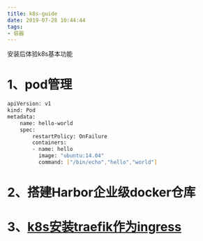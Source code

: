 ```yaml
---
title: k8s-guide
date: 2019-07-28 10:44:44
tags:
- 容器
---
```

安装后体验k8s基本功能
<!-- more -->
# 1、pod管理
```bash
apiVersion: v1
kind: Pod
metadata:
    name: hello-world
    spec:
        restartPolicy: OnFailure
        containers:
        - name: hello
          image: "ubuntu:14.04"
          command: ["/bin/echo","hello","world"]
```
# 2、搭建Harbor企业级docker仓库
# 3、[k8s安装traefik作为ingress](https://blog.csdn.net/java_zyq/article/details/82496842)